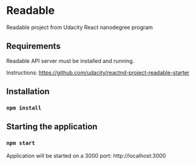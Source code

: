 #  Readable 

Readable project from Udacity React nanodegree program

## Requirements

Readable API server must be installed and running.

Instructions: https://github.com/udacity/reactnd-project-readable-starter

## Installation

### `npm install`

## Starting the application

### `npm start`

Application will be started on a 3000 port: http://localhost:3000


